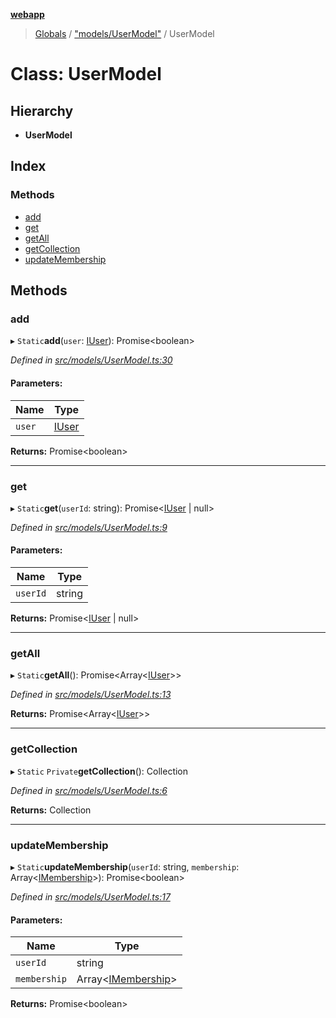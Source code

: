 **[webapp](../README.md)**

> [Globals](../globals.md) / ["models/UserModel"](../modules/_models_usermodel_.md) / UserModel

# Class: UserModel

## Hierarchy

* **UserModel**

## Index

### Methods

* [add](_models_usermodel_.usermodel.md#add)
* [get](_models_usermodel_.usermodel.md#get)
* [getAll](_models_usermodel_.usermodel.md#getall)
* [getCollection](_models_usermodel_.usermodel.md#getcollection)
* [updateMembership](_models_usermodel_.usermodel.md#updatemembership)

## Methods

### add

▸ `Static`**add**(`user`: [IUser](../interfaces/_interface_iuser_.iuser.md)): Promise<boolean\>

*Defined in [src/models/UserModel.ts:30](https://github.com/BESTUPC/voting-web-app/blob/443129a/src/models/UserModel.ts#L30)*

#### Parameters:

Name | Type |
------ | ------ |
`user` | [IUser](../interfaces/_interface_iuser_.iuser.md) |

**Returns:** Promise<boolean\>

___

### get

▸ `Static`**get**(`userId`: string): Promise<[IUser](../interfaces/_interface_iuser_.iuser.md) \| null\>

*Defined in [src/models/UserModel.ts:9](https://github.com/BESTUPC/voting-web-app/blob/443129a/src/models/UserModel.ts#L9)*

#### Parameters:

Name | Type |
------ | ------ |
`userId` | string |

**Returns:** Promise<[IUser](../interfaces/_interface_iuser_.iuser.md) \| null\>

___

### getAll

▸ `Static`**getAll**(): Promise<Array<[IUser](../interfaces/_interface_iuser_.iuser.md)\>\>

*Defined in [src/models/UserModel.ts:13](https://github.com/BESTUPC/voting-web-app/blob/443129a/src/models/UserModel.ts#L13)*

**Returns:** Promise<Array<[IUser](../interfaces/_interface_iuser_.iuser.md)\>\>

___

### getCollection

▸ `Static` `Private`**getCollection**(): Collection

*Defined in [src/models/UserModel.ts:6](https://github.com/BESTUPC/voting-web-app/blob/443129a/src/models/UserModel.ts#L6)*

**Returns:** Collection

___

### updateMembership

▸ `Static`**updateMembership**(`userId`: string, `membership`: Array<[IMembership](../modules/_interface_iuser_.md#imembership)\>): Promise<boolean\>

*Defined in [src/models/UserModel.ts:17](https://github.com/BESTUPC/voting-web-app/blob/443129a/src/models/UserModel.ts#L17)*

#### Parameters:

Name | Type |
------ | ------ |
`userId` | string |
`membership` | Array<[IMembership](../modules/_interface_iuser_.md#imembership)\> |

**Returns:** Promise<boolean\>

